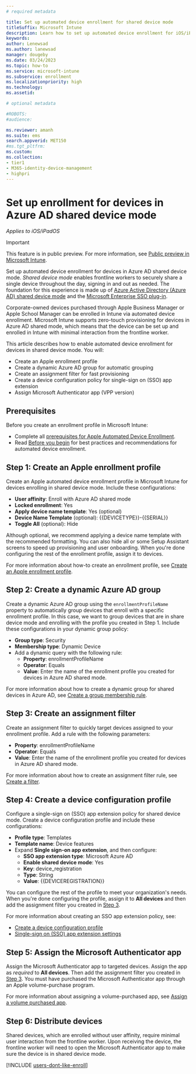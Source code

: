 ```yaml
---
# required metadata

title: Set up automated device enrollment for shared device mode 
titleSuffix: Microsoft Intune
description: Learn how to set up automated device enrollment for iOS/iPadOS devices in Azure AD shared mode.    
keywords:
author: Lenewsad
ms.author: lanewsad
manager: dougeby
ms.date: 03/24/2023
ms.topic: how-to
ms.service: microsoft-intune
ms.subservice: enrollment
ms.localizationpriority: high
ms.technology:
ms.assetid: 

# optional metadata

#ROBOTS:
#audience:

ms.reviewer: amanh 
ms.suite: ems
search.appverid: MET150
#ms.tgt_pltfrm:
ms.custom: 
ms.collection:
- tier1
- M365-identity-device-management
- highpri
---  
```


# Set up enrollment for devices in Azure AD shared device mode  

*Applies to iOS/iPadOS*  

> [!IMPORTANT]
> This feature is in public preview. For more information, see [Public preview in Microsoft Intune](../fundamentals/public-preview.md).  

Set up automated device enrollment for devices in Azure AD shared device mode. *Shared device mode* enables frontline workers to securely share a single device throughout the day, signing in and out as needed. The foundation for this experience is made up of [Azure Active Directory (Azure AD) shared device mode](/azure/active-directory/develop/msal-ios-shared-devices) and the [Microsoft Enterprise SSO plug-in](../configuration/use-enterprise-sso-plug-in-ios-ipados-with-intune.md).    

Corporate-owned devices purchased through Apple Business Manager or Apple School Manager can be enrolled in Intune via automated device enrollment.  Microsoft Intune supports zero-touch provisioning for devices in Azure AD shared mode, which means that the device can be set up and enrolled in Intune with minimal interaction from the frontline worker.     

This article describes how to enable automated device enrollment for devices in shared device mode. You will:  

* Create an Apple enrollment profile
* Create a dynamic Azure AD group for automatic grouping
* Create an assignment filter for fast provisioning
* Create a device configuration policy for single-sign on (SSO) app extension
* Assign Microsoft Authenticator app (VPP version)     

## Prerequisites 
Before you create an enrollment profile in Microsoft Intune:  

* Complete all [prerequisites for Apple Automated Device Enrollment](device-enrollment-program-enroll-ios.md#prerequisites).  
* Read [Before you begin](device-enrollment-program-enroll-ios.md#before-you-begin) for best practices and recommendations for automated device enrollment.  

## Step 1: Create an Apple enrollment profile  
Create an Apple automated device enrollment profile in Microsoft Intune for devices enrolling in shared device mode. Include these configurations:    
* **User affinity**: Enroll with Azure AD shared mode  
* **Locked enrollment**: Yes  
* **Apply device name template**: Yes (optional)  
* **Device Name Template** (optional): {{DEVICETYPE}}-{{SERIAL}}   
* **Toggle All** (optional): Hide 

 Although optional, we recommend applying a device name template with the recommended formatting. You can also hide all or some Setup Assistant screens to speed up provisioning and user onboarding. When you're done configuring the rest of the enrollment profile, assign it to devices. 

 For more information about how-to create an enrollment profile, see [Create an Apple enrollment profile](device-enrollment-program-enroll-ios.md#create-an-apple-enrollment-profile).  

## Step 2: Create a dynamic Azure AD group
Create a dynamic Azure AD group using the `enrollmentProfileName` property to automatically group devices that enroll with a specific enrollment profile. In this case, we want to group devices that are in share device mode and enrolling with the profile you created in Step 1. Include these configurations in your dynamic group policy:  
* **Group type**: Security
* **Membership type**: Dynamic Device  
* Add a dynamic query with the following rule: 
    * **Property**: enrollmentProfileName
    * **Operator**: Equals
    * **Value**: Enter the name of the enrollment profile you created for devices in Azure AD shared mode. 

For more information about how to create a dynamic group for shared devices in Azure AD, see [Create a group membership rule](/azure/active-directory/enterprise-users/groups-create-rule#to-create-a-group-membership-rule).  

## Step 3: Create an assignment filter

Create an assignment filter to quickly target devices assigned to your enrollment profile. Add a rule with the following parameters:   
* **Property**: enrollmentProfileName  
* **Operator**: Equals
* **Value**: Enter the name of the enrollment profile you created for devices in Azure AD shared mode.  

For more information about how to create an assignment filter rule, see [Create a filter](../fundamentals/filters.md#prerequisites).  

## Step 4: Create a device configuration profile
Configure a single-sign on (SSO) app extension policy for shared device mode. Create a device configuration profile and include these configurations:   
* **Profile type**: Templates
* **Template name**: Device features
* Expand **Single sign-on app extension**, and then configure:    
    * **SSO app extension type**: Microsoft Azure AD
    * **Enable shared device mode**: Yes  
    * **Key**: device_registration
    * **Type**: String
    * **Value**: {{DEVICEREGISTRATION}} 

You can configure the rest of the profile to meet your organization's needs. When you're done configuring the profile, assign it to **All devices** and then add the assignment filter you created in [Step 3](#step-3-create-an-assignment-filter).  

For more information about creating an SSO app extension policy, see:  
* [Create a device configuration profile](../configuration/device-features-configure.md#create-the-profile)  
* [Single-sign on (SSO) app extension settings](../configuration/device-features-configure.md#single-sign-on-app-extension)  

## Step 5: Assign the Microsoft Authenticator app
Assign the Microsoft Authenticator app to targeted devices. Assign the app as *required* to **All devices**. Then add the assignment filter you created in [Step 3](#step-3-create-an-assignment-filter). You must have purchased the Microsoft Authenticator app through an Apple volume-purchase program.      

For more information about assigning a volume-purchased app, see [Assign a volume purchased app](../apps/vpp-apps-ios.md#assign-a-volume-purchased-app).    

## Step 6: Distribute devices   

Shared devices, which are enrolled without user affinity, require minimal user interaction from the frontline worker. Upon receiving the device, the frontline worker will need to open the Microsoft Authenticator app to make sure the device is in shared device mode.   

[!INCLUDE [users-dont-like-enroll](../includes/users-dont-like-enroll.md)]  
